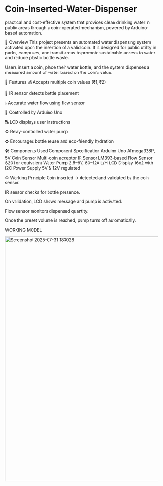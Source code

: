 # Coin-Inserted-Water-Dispenser
 practical and cost-effective system that provides clean drinking water in public areas through a coin-operated mechanism, powered by Arduino-based automation.

📌 Overview
This project presents an automated water dispensing system activated upon the insertion of a valid coin. It is designed for public utility in parks, campuses, and transit areas to promote sustainable access to water and reduce plastic bottle waste.

Users insert a coin, place their water bottle, and the system dispenses a measured amount of water based on the coin’s value.

🎯 Features
💰 Accepts multiple coin values (₹1, ₹2)

👋 IR sensor detects bottle placement

💧 Accurate water flow using flow sensor

🧠 Controlled by Arduino Uno

🔠 LCD displays user instructions

⚙️ Relay-controlled water pump

♻️ Encourages bottle reuse and eco-friendly hydration

🛠️ Components Used
Component	   Specification
Arduino Uno	 ATmega328P, 5V
Coin Sensor	 Multi-coin acceptor
IR Sensor	   LM393-based
Flow Sensor	 S201 or equivalent
Water Pump	 2.5–6V, 80–120 L/H
LCD Display	 16x2 with I2C
Power Supply 5V & 12V regulated

⚙️ Working Principle
Coin inserted → detected and validated by the coin sensor.

IR sensor checks for bottle presence.

On validation, LCD shows message and pump is activated.

Flow sensor monitors dispensed quantity.

Once the preset volume is reached, pump turns off automatically.


WORKING MODEL 


<img width="663" height="804" alt="Screenshot 2025-07-31 183028" src="https://github.com/user-attachments/assets/283dfb90-2e96-44f8-b825-92c61301c404" />

